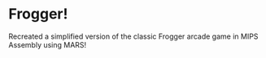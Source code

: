 # Frogger!
Recreated a simplified version of the classic Frogger arcade game in MIPS Assembly using MARS!
